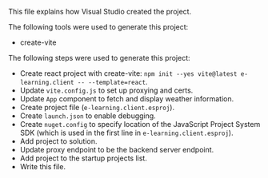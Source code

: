 This file explains how Visual Studio created the project.

The following tools were used to generate this project:
- create-vite

The following steps were used to generate this project:
- Create react project with create-vite: `npm init --yes vite@latest e-learning.client -- --template=react`.
- Update `vite.config.js` to set up proxying and certs.
- Update `App` component to fetch and display weather information.
- Create project file (`e-learning.client.esproj`).
- Create `launch.json` to enable debugging.
- Create `nuget.config` to specify location of the JavaScript Project System SDK (which is used in the first line in `e-learning.client.esproj`).
- Add project to solution.
- Update proxy endpoint to be the backend server endpoint.
- Add project to the startup projects list.
- Write this file.
